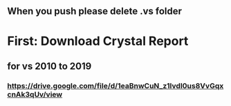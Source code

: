 ## When you push please delete .vs folder

# First: Download Crystal Report 
## for vs 2010 to 2019 
### https://drive.google.com/file/d/1eaBnwCuN_z1Ivdl0us8VvGqxcnAk3qUv/view
